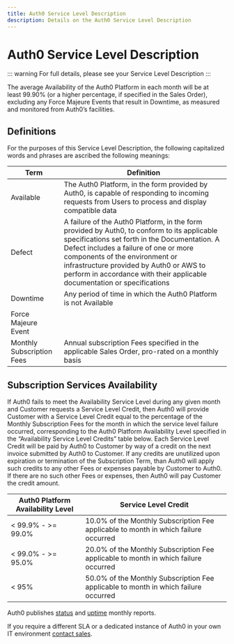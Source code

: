 ```yaml
---
title: Auth0 Service Level Description
description: Details on the Auth0 Service Level Description
---
```

# Auth0 Service Level Description

::: warning
For full details, please see your Service Level Description
:::

The average Availability of the Auth0 Platform in each month will be at least 99.90% (or a higher percentage, if specified in the Sales Order), excluding any Force Majeure Events that result in Downtime, as measured and monitored from Auth0’s facilities.

## Definitions

For the purposes of this Service Level Description, the following capitalized words and phrases are ascribed the following meanings:

| Term | Definition |
| - | - |
| Available | The Auth0 Platform, in the form provided by Auth0, is capable of responding to incoming requests from Users to process and display compatible data |
| Defect | A failure of the Auth0 Platform, in the form provided by Auth0, to conform to its applicable specifications set forth in the Documentation. A Defect includes a failure of one or more components of the environment or infrastructure provided by Auth0 or AWS to perform in accordance with their applicable documentation or specifications |
| Downtime | Any period of time in which the Auth0 Platform is not Available |
| Force Majeure Event |  |
| Monthly Subscription Fees | Annual subscription Fees specified in the applicable Sales Order, pro-rated on a monthly basis |

## Subscription Services Availability

If Auth0 fails to meet the Availability Service Level during any given month and Customer requests a Service Level Credit, then Auth0 will provide Customer with a Service Level Credit equal to the percentage of the Monthly Subscription Fees for the month in which the service level failure occurred, corresponding to the Auth0 Platform Availability Level specified in the “Availability Service Level Credits” table below. Each Service Level Credit will be paid by Auth0 to Customer by way of a credit on the next invoice submitted by Auth0 to Customer. If any credits are unutilized upon expiration or termination of the Subscription Term, than Auth0 will apply such credits to any other Fees or expenses payable by Customer to Auth0. If there are no such other Fees or expenses, then Auth0 will pay Customer the credit amount. 

| Auth0 Platform Availability Level | Service Level Credit |
| - | - |
| < 99.9% - >= 99.0% | 10.0% of the Monthly Subscription Fee applicable to month in which failure occurred |
| < 99.0% - >= 95.0% | 20.0% of the Monthly Subscription Fee applicable to month in which failure occurred |
| < 95% | 50.0% of the Monthly Subscription Fee applicable to month in which failure occurred |

Auth0 publishes [status](https://status.auth0.com) and [uptime](http://uptime.auth0.com) monthly reports.

If you require a different SLA or a dedicated instance of Auth0 in your own IT environment [contact sales](https://auth0.com/?contact=true).
